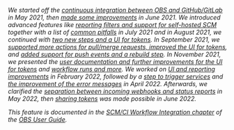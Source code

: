 _We started off the [continuous integration between OBS and GitHub/GitLab](/2021/05/31/scm-integration/) in May 2021,
then [made some improvements](/2021/06/14/scm-integration-improvements/) in June 2021.
We introduced advanced features like [reporting filters and support for self-hosted SCM](/2021/07/12/scm-integration-more-improvements)
together with a list of [common pitfalls](/2021/07/12/scm-integration-pitfalls) in July 2021
and in August 2021, we continued with [two new steps and a UI for tokens](/2021/08/02/link-package-configure-repositories-and-ui).
In September 2021, we [supported more actions for pull/merge requests, improved the UI for tokens](/2021/09/14/scm-more-pull-request-actions-and-ui),
and [added support for push events and a rebuild step](/2021/09/28/support-for-push-events). In November 2021, we presented the
[user documentation and further improvements for the UI for tokens](/2021/11/09/scm-integration-documentation) and [workflow runs and more](/2021/11/22/scm-workflow-runs).
We worked on [UI and reporting improvements](/2022/02/03/scm-integration-report-improvements) in February 2022, followed by a
[step to trigger services](/2022/04/04/scm-integration-trigger_services) and [the improvement of the error messages](/2022/04/20/scm-integration-better-error-messages) in April 2022.
Afterwards, we clarified the [separation between incoming webhooks and status reports](/2022/05/31/seperation-of-webhook-and-status-reports) in May 2022, then [sharing tokens](/2022/06/20/token-sharing)
was made possible in June 2022._

_This feature is documented in the [SCM/CI Workflow Integration chapter](https://openbuildservice.org/help/manuals/obs-user-guide/cha.obs.scm_ci_workflow_integration.html) of the [OBS User Guide](https://openbuildservice.org/help/manuals/obs-user-guide/)._
